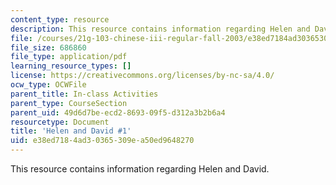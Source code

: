 ```yaml
---
content_type: resource
description: This resource contains information regarding Helen and David.
file: /courses/21g-103-chinese-iii-regular-fall-2003/e38ed7184ad30365309ea50ed9648270_MIT21G_103F03_HelenDavid1.pdf
file_size: 686860
file_type: application/pdf
learning_resource_types: []
license: https://creativecommons.org/licenses/by-nc-sa/4.0/
ocw_type: OCWFile
parent_title: In-class Activities
parent_type: CourseSection
parent_uid: 49d6d7be-ecd2-8693-09f5-d312a3b2b6a4
resourcetype: Document
title: 'Helen and David #1'
uid: e38ed718-4ad3-0365-309e-a50ed9648270
---
```

This resource contains information regarding Helen and David.